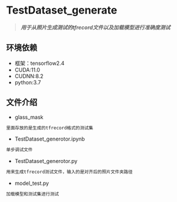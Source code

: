 # TestDataset_generate
>***用于从照片生成测试的tfrecord文件以及加载模型进行准确度测试***
## 环境依赖
  - 框架：tensorflow2.4
  - CUDA:11.0
  - CUDNN:8.2
  - python:3.7
## 文件介绍
- glass_mask
```bash
里面存放的是生成的tfrecord格式的测试集
```
- TestDataset_generotor.ipynb
```bash
单步调试文件
```
- TestDataset_generotor.py
```bash
用来生成tfrecord测试文件，输入的是对齐后的照片文件夹路径
```
- model_test.py
```bash
加载模型和测试集进行测试
```
